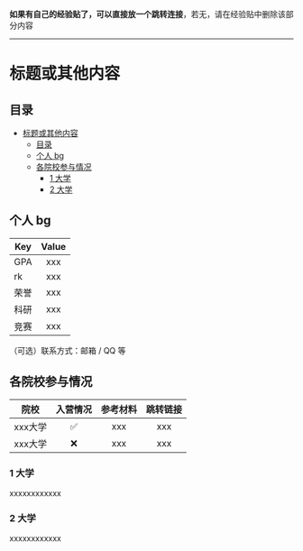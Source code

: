 

**如果有自己的经验贴了，可以直接放一个跳转连接**，若无，请在经验贴中删除该部分内容

---

# 标题或其他内容

## 目录
- [标题或其他内容](#标题或其他内容)
  - [目录](#目录)
  - [个人 bg](#个人-bg)
  - [各院校参与情况](#各院校参与情况)
    - [1 大学](#1-大学)
    - [2 大学](#2-大学)


## 个人 bg

| Key | Value |
| --- | :---: |
| GPA | xxx |
| rk | xxx |
| 荣誉 | xxx |
| 科研 | xxx |
| 竞赛 | xxx |

（可选）联系方式：邮箱 / QQ 等

## 各院校参与情况

| 院校 | 入营情况 | 参考材料 | 跳转链接 |
|:---:|:---:| :---: | :---: |
| xxx大学 | &#x2705; | xxx | xxx |
| xxx大学 | &#x274c; | xxx | xxx |

### 1 大学

xxxxxxxxxxxx

### 2 大学

xxxxxxxxxxxx
